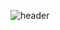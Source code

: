 ![header](https://capsule-render.vercel.app/api?type=waving&color=7AFFCF&desc=sim%20song%20hwi&fontcolor=000000)
